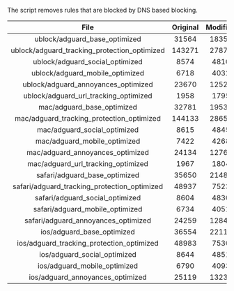 The script removes rules that are blocked by DNS based blocking.


| File | Original | Modified |
|:----:|:-----:|:-----:|
| ublock/adguard_base_optimized | 31564 | 18353 |
| ublock/adguard_tracking_protection_optimized | 143271 | 27877 |
| ublock/adguard_social_optimized | 8574 | 4810 |
| ublock/adguard_mobile_optimized | 6718 | 4032 |
| ublock/adguard_annoyances_optimized | 23670 | 12527 |
| ublock/adguard_url_tracking_optimized | 1958 | 1795 |
| mac/adguard_base_optimized | 32781 | 19536 |
| mac/adguard_tracking_protection_optimized | 144133 | 28659 |
| mac/adguard_social_optimized | 8615 | 4845 |
| mac/adguard_mobile_optimized | 7422 | 4268 |
| mac/adguard_annoyances_optimized | 24134 | 12768 |
| mac/adguard_url_tracking_optimized | 1967 | 1804 |
| safari/adguard_base_optimized | 35650 | 21480 |
| safari/adguard_tracking_protection_optimized | 48937 | 7523 |
| safari/adguard_social_optimized | 8604 | 4830 |
| safari/adguard_mobile_optimized | 6734 | 4051 |
| safari/adguard_annoyances_optimized | 24259 | 12842 |
| ios/adguard_base_optimized | 36554 | 22115 |
| ios/adguard_tracking_protection_optimized | 48983 | 7530 |
| ios/adguard_social_optimized | 8644 | 4851 |
| ios/adguard_mobile_optimized | 6790 | 4093 |
| ios/adguard_annoyances_optimized | 25119 | 13236 |